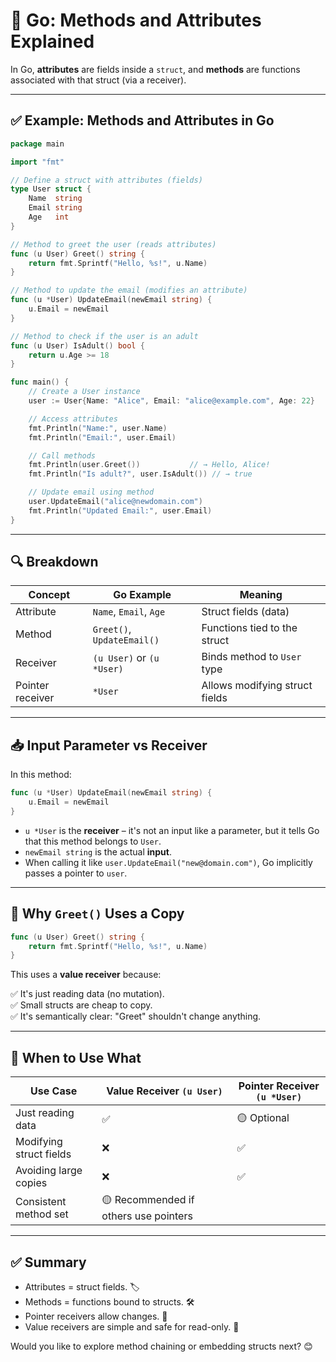 # 🚀 Go: Methods and Attributes Explained

In Go, **attributes** are fields inside a `struct`, and **methods** are functions associated with that struct (via a receiver).

---

## ✅ Example: Methods and Attributes in Go

```go
package main

import "fmt"

// Define a struct with attributes (fields)
type User struct {
	Name  string
	Email string
	Age   int
}

// Method to greet the user (reads attributes)
func (u User) Greet() string {
	return fmt.Sprintf("Hello, %s!", u.Name)
}

// Method to update the email (modifies an attribute)
func (u *User) UpdateEmail(newEmail string) {
	u.Email = newEmail
}

// Method to check if the user is an adult
func (u User) IsAdult() bool {
	return u.Age >= 18
}

func main() {
	// Create a User instance
	user := User{Name: "Alice", Email: "alice@example.com", Age: 22}

	// Access attributes
	fmt.Println("Name:", user.Name)
	fmt.Println("Email:", user.Email)

	// Call methods
	fmt.Println(user.Greet())           // → Hello, Alice!
	fmt.Println("Is adult?", user.IsAdult()) // → true

	// Update email using method
	user.UpdateEmail("alice@newdomain.com")
	fmt.Println("Updated Email:", user.Email)
}
```

---

## 🔍 Breakdown

| Concept              | Go Example             | Meaning                           |
|----------------------|-------------------------|-----------------------------------|
| Attribute            | `Name`, `Email`, `Age` | Struct fields (data)              |
| Method               | `Greet()`, `UpdateEmail()` | Functions tied to the struct     |
| Receiver             | `(u User)` or `(u *User)` | Binds method to `User` type      |
| Pointer receiver     | `*User`                | Allows modifying struct fields    |

---

## 📥 Input Parameter vs Receiver

In this method:

```go
func (u *User) UpdateEmail(newEmail string) {
	u.Email = newEmail
}
```
- `u *User` is the **receiver** – it's not an input like a parameter, but it tells Go that this method belongs to `User`.
- `newEmail string` is the actual **input**.
- When calling it like `user.UpdateEmail("new@domain.com")`, Go implicitly passes a pointer to `user`.

---

## 🤔 Why `Greet()` Uses a Copy

```go
func (u User) Greet() string {
	return fmt.Sprintf("Hello, %s!", u.Name)
}
```

This uses a **value receiver** because:

✅ It's just reading data (no mutation).  
✅ Small structs are cheap to copy.  
✅ It's semantically clear: "Greet" shouldn't change anything.

---

## 🧠 When to Use What

| Use Case                   | Value Receiver `(u User)` | Pointer Receiver `(u *User)` |
|----------------------------|----------------------------|-------------------------------|
| Just reading data          | ✅                          | 🟡 Optional                   |
| Modifying struct fields    | ❌                          | ✅                            |
| Avoiding large copies      | ❌                          | ✅                            |
| Consistent method set      | 🟡 Recommended if others use pointers |

---

## ✅ Summary

- Attributes = struct fields. 🏷️
- Methods = functions bound to structs. 🛠️
- Pointer receivers allow changes. 🔁
- Value receivers are simple and safe for read-only. 📖

Would you like to explore method chaining or embedding structs next? 😊
